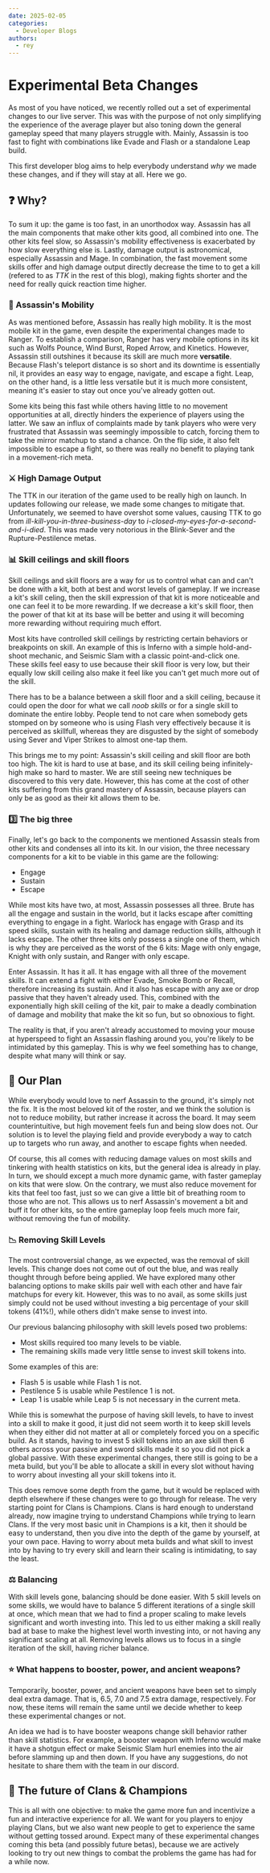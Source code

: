 ```yaml
---
date: 2025-02-05 
categories:
  - Developer Blogs
authors:
  - rey
---
```


# Experimental Beta Changes
As most of you have noticed, we recently rolled out a set of experimental changes to
our live server. This was with the purpose of not only simplifying the experience of
the average player but also toning down the general gameplay speed that many players
struggle with. Mainly, Assassin is too fast to fight with combinations like Evade and
Flash or a standalone Leap build. 

This first developer blog aims to help everybody understand *why* we made these changes,
and if they will stay at all. Here we go.

## ❓ Why?
To sum it up: the game is too fast, in an unorthodox way. Assassin has all the main
components that make other kits good, all combined into one. The other kits feel slow, so
Assassin's mobility effectiveness is exacerbated by how slow everything else is. Lastly,
damage output is astronomical, especially Assassin and Mage. In combination, the fast
movement some skills offer and high damage output directly decrease the time to to get a
kill (refered to as *TTK* in the rest of this blog), making fights shorter and the need
for really quick reaction time higher.

### 💨 Assassin's Mobility
As was mentioned before, Assassin has really high mobility. It is the most mobile kit in
the game, even despite the experimental changes made to Ranger. To establish a
comparison, Ranger has very mobile options in its kit such as Wolfs Pounce, Wind Burst,
Roped Arrow, and Kinetics. However, Assassin still outshines it because its skill are
much more **versatile**. Because Flash's teleport distance is so short and its downtime
is essentially nil, it provides an easy way to engage, navigate, and escape a fight.
Leap, on the other hand, is a little less versatile but it is much more consistent,
meaning it's easier to stay out once you've already gotten out.

Some kits being this fast while others having little to no movement opportunities at all,
directly hinders the experience of players using the latter. We saw an influx of
complaints made by tank players who were very frustrated that Assassin was seemingly
impossible to catch, forcing them to take the mirror matchup to stand a chance. On the
flip side, it also felt impossible to escape a fight, so there was really no benefit to
playing tank in a movement-rich meta. 

### ⚔️ High Damage Output
The TTK in our iteration of the game used to be really high on launch. In updates 
following our release, we made some changes to mitigate that. Unfortunately, we seemed
to have overshot some values, causing TTK to go from *ill-kill-you-in-three-business-day* 
to *i-closed-my-eyes-for-a-second-and-i-died*. This was made very notorious in the Blink-Sever and the Rupture-Pestilence metas. 

### 📊 Skill ceilings and skill floors
Skill ceilings and skill floors are a way for us to control what can and can't be done
with a kit, both at best and worst levels of gameplay. If we increase a kit's skill
celing, then the skill expression of that kit is more noticeable and one can feel it to be
more rewarding. If we decrease a kit's skill floor, then the power of that kit at its base will be better and using it will becoming more rewarding without requiring much effort. 

Most kits have controlled skill ceilings by restricting certain behaviors or 
breakpoints on skill. An example of this is Inferno with a simple hold-and-shoot 
mechanic, and Seismic Slam with a classic point-and-click one. These skills feel easy to
use because their skill floor is very low, but their equally low skill ceiling also make 
it feel like you can't get much more out of the skill.

There has to be a balance between a skill floor and a skill ceiling, because it could
open the door for what we call *noob skills* or for a single skill to dominate the entire
lobby. People tend to not care when somebody gets stomped on by someone who is using 
Flash very effectively because it is perceived as skillfull, whereas they are disgusted 
by the sight of somebody using Sever and Viper Strikes to almost one-tap them.

This brings me to my point: Assassin's skill ceiling and skill floor are both too high. 
The kit is hard to use at base, and its skill ceiling being infinitely-high make so hard 
to master. We are still seeing new techniques be discovered to this very date. However,
this has come at the cost of other kits suffering from this grand mastery of Assassin, 
because players can only be as good as their kit allows them to be.

### 3️⃣ The big three
Finally, let's go back to the components we mentioned Assassin steals from other kits and
condenses all into its kit. In our vision, the three necessary components for a kit to
be viable in this game are the following:

- Engage
- Sustain
- Escape

While most kits have two, at most, Assassin possesses all three. Brute has all the engage
and sustain in the world, but it lacks escape after comitting everything to engage in a
fight. Warlock has engage with Grasp and its speed skills, sustain with its healing and
damage reduction skills, although it lacks escape. The other three kits only possess a
single one of them, which is why they are perceived as the worst of the 6 kits: Mage with
only engage, Knight with only sustain, and Ranger with only escape.

Enter Assassin. It has it all. It has engage with all three of the movement skills. It
can extend a fight with either Evade, Smoke Bomb or Recall, therefore increasing its
sustain. And it also has escape with any axe or drop passive that they haven't already
used. This, combined with the exponentially high skill ceiling of the kit, pair to make a
deadly combination of damage and mobility that make the kit so fun, but so obnoxious to
fight. 

The reality is that, if you aren't already accustomed to moving your mouse at hyperspeed
to fight an Assassin flashing around you, you're likely to be intimidated by this
gameplay. This is why we feel something has to change, despite what many will think or
say.

## 📕 Our Plan
While everybody would love to nerf Assassin to the ground, it's simply not the fix. It is 
the most beloved kit of the roster, and we think the solution is not to reduce mobility, 
but rather increase it across the board. It may seem counterintuitive, but high movement 
feels fun and being slow does not. Our solution is to level the playing field and provide 
everybody a way to catch up to targets who run away, and another to escape fights when 
needed.

Of course, this all comes with reducing damage values on most skills and tinkering with 
health statistics on kits, but the general idea is already in play. In turn, we should 
except a much more dynamic game, with faster gameplay on kits that were slow. On the 
contrary, we must also reduce movement for kits that feel too fast, just so we can give a 
little bit of breathing room to those who are not. This allows us to nerf Assassin's 
movement a bit and buff it for other kits, so the entire gameplay loop feels much more fair, without removing the fun of mobility.

### 📉 Removing Skill Levels
The most controversial change, as we expected, was the removal of skill levels. This 
change does not come out of out the blue, and was really thought through before being 
applied. We have explored many other balancing options to make skills pair well with each 
other and have fair matchups for every kit. However, this was to no avail, as some skills 
just simply could not be used without investing a big percentage of your skill tokens 
(41%!), while others didn't make sense to invest into.

Our previous balancing philosophy with skill levels posed two problems:
- Most skills required too many levels to be viable.
- The remaining skills made very little sense to invest skill tokens into.

Some examples of this are:
- Flash 5 is usable while Flash 1 is not.
- Pestilence 5 is usable while Pestilence 1 is not.
- Leap 1 is usable while Leap 5 is not necessary in the current meta.

While this is somewhat the purpose of having skill levels, to have to invest into a skill to make 
it good, it just did not seem worth it to keep skill levels when they either did not matter at 
all or completely forced you on a specific build. As it stands, having to invest 5 skill tokens 
into an axe skill then 6 others across your passive and sword skills made it so you did not pick 
a global passive.  With these experimental changes, there still is going to be a meta build, but 
you'll be able to allocate a skill in every slot without having to worry about investing all your 
skill tokens into it. 

This does remove some depth from the game, but it would be replaced with depth elsewhere if these 
changes were to go through for release. The very starting point for Clans is Champions. Clans is 
hard enough to understand already, now imagine trying to understand Champions while trying to 
learn Clans. If the very most basic unit in Champions is a kit, then it should be easy to 
understand, then you dive into the depth of the game by yourself, at your own pace. Having to 
worry about meta builds and what skill to invest into by having to try every skill and learn 
their scaling is intimidating, to say the least.

### ⚖️ Balancing
With skill levels gone, balancing should be done easier. With 5 skill levels on some skills, we 
would have to balance 5 different iterations of a single skill at once, which mean that we had to 
find a proper scaling to make levels significant and worth investing into. This led to us either 
making a skill really bad at base to make the highest level worth investing into, or not having 
any significant scaling at all. Removing levels allows us to focus in a single iteration of the 
skill, having richer balance.

### ⭐ What happens to booster, power, and ancient weapons?
Temporarily, booster, power, and ancient weapons have been set to simply deal extra damage. That 
is, 6.5, 7.0 and 7.5 extra damage, respectively. For now, these items will remain the same until 
we decide whether to keep these experimental changes or not.

An idea we had is to have booster weapons change skill behavior rather than skill statistics. For 
example, a booster weapon with Inferno would make it have a shotgun effect or make Seismic Slam 
hurl enemies into the air before slamming up and then down. If you have any suggestions, do not 
hesitate to share them with the team in our discord.

## 🔮 The future of Clans & Champions
This is all with one objective: to make the game more fun and incentivize a fun and interactive 
experience for all. We want for you players to enjoy playing Clans, but we also want new people 
to get to experience the same without getting tossed around. Expect many of these experimental 
changes coming this beta (and possibly future betas), because we are actively looking to try out 
new things to combat the problems the game has had for a while now.